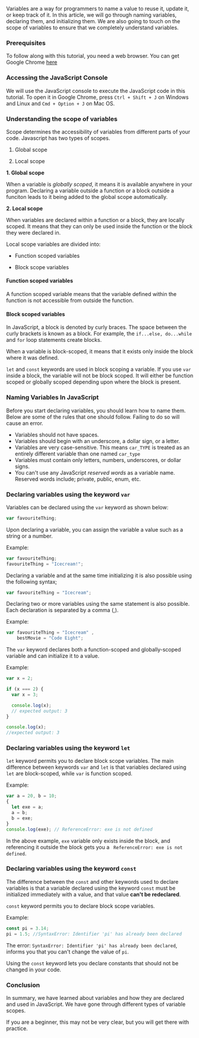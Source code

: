 Variables are a way for programmers to name a value to reuse it, update it, or keep track of it. In this article, we will go through naming variables, declaring them, and initializing them. We are also going to touch on the scope of variables to ensure that we completely understand variables.

### Prerequisites
To follow along with this tutorial, you need a web browser. You can get Google Chrome [here](https://www.google.com/chrome/)

### Accessing the JavaScript Console
We will use the JavaScript console to execute the JavaScript code in this tutorial. To open it in Google Chrome, press `Ctrl + Shift + J` on Windows and Linux and `Cmd + Option + J` on Mac OS.

### Understanding the scope of variables
Scope determines the accessibility of variables from different parts of your code.
Javascript has two types of scopes.

1. Global scope

2. Local scope

**1. Global scope**

When a variable is *globally scoped*, it means it is available anywhere in your program. Declaring a variable outside a function or a block outside a funciton leads to it being added to the global scope automatically.

**2. Local scope**

When variables are declared within a function or a block, they are locally scoped. It means that they can only be used inside the function or the block they were declared in.

Local scope variables are divided into:

- Function scoped variables

- Block scope variables

#### Function scoped variables

A function scoped variable means that the variable defined within the function is not accessible from outside the function.

#### Block scoped variables

In JavaScript, a block is denoted by curly braces. The space between the curly brackets is known as a block.
For example, the `if...else, do...while` and `for` loop statements create blocks.

When a variable is block-scoped, it means that it exists only inside the block where it was defined.

`let` and `const` keywords are used in block scoping a variable. If you use `var` inside a block, the variable will not be block scoped. It will either be function scoped or globally scoped depending upon where the block is present. 

### Naming Variables In JavaScript
Before you start declaring variables, you should learn how to name them. Below are some of the rules that one should follow. Failing to do so will cause an error.

- Variables should not have spaces.
- Variables should begin with an underscore, a dollar sign, or a letter.
- Variables are very case-sensitive. This means `car_TYPE` is treated as an entirely different variable than one named `car_type`
- Variables must contain only letters, numbers, underscores, or dollar signs.
- You can't use any JavaScript *reserved words* as a variable name. Reserved words include; private, public, enum, etc.

### Declaring variables using the keyword `var`
Variables can be declared using the `var` keyword as shown below:

```javascript
var favouriteThing;
```
Upon declaring a variable, you can assign the variable a value such as a string or a number.

Example:
```javascript
var favouriteThing;
favouriteThing = "Icecream!";
```
Declaring a variable and at the same time initializing it is also possible using the following syntax;
```javascript
var favouriteThing = "Icecream";
```
Declaring two or more variables using the same statement is also possible.
Each declaration is separated by a comma (,).

Example:
```javascript
var favouriteThing = "Icecream" ,
    bestMovie = "Code Eight";
```

The `var` keyword declares both a function-scoped and globally-scoped variable and can initialize it to a value.

Example:
```javascript
var x = 2;

if (x === 2) {
  var x = 3;

  console.log(x);
  // expected output: 3
}

console.log(x);
//expected output: 3
```

### Declaring variables using the keyword `let`

`let` keyword permits you to declare block scope variables.
The main difference between keywords `var` and `let` is that variables declared using `let` are block-scoped, while `var` is function scoped.

Example:
```javascript
var a = 20, b = 10;
{
  let exe = a;
  a = b;
  b = exe;
}
console.log(exe); // ReferenceError: exe is not defined
```
In the above example, `exe` variable only exists inside the block, and referencing it outside the block gets you a ` ReferenceError: exe is not defined`.

### Declaring variables using the keyword  `const`
The difference between the `const` and other keywords used to declare variables is that a variable declared using the keyword `const` must be initialized immediately with a value, and that value **can't be redeclared**. 

`const` keyword permits you to declare block scope variables.

Example:
```javascript
const pi = 3.14;
pi = 1.5; //SyntaxError: Identifier 'pi' has already been declared
```
The error: `SyntaxError: Identifier 'pi' has already been declared`, informs you that you can't change the value of `pi`. 

Using the `const` keyword lets you declare constants that should not be changed in your code.

### Conclusion
In summary, we have learned about variables and how they are declared and used in JavaScript. We have gone through different types of variable scopes.

If you are a beginner, this may not be very clear, but you will get there with practice.
